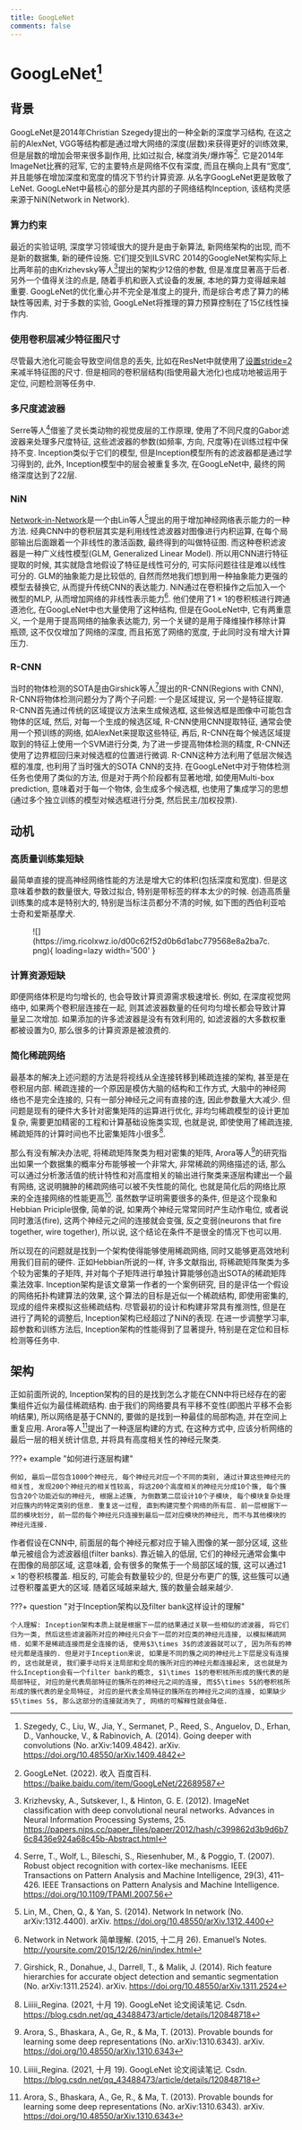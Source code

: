 ```yaml
---
title: GoogLeNet
comments: false
---
```


# GoogLeNet[^1]

## 背景

GoogLeNet是2014年Christian Szegedy提出的一种全新的深度学习结构, 在这之前的AlexNet, VGG等结构都是通过增大网络的深度(层数)来获得更好的训练效果, 但是层数的增加会带来很多副作用, 比如过拟合, 梯度消失/爆炸等[^2]. 它是2014年ImageNet比赛的冠军, 它的主要特点是网络不仅有深度, 而且在横向上具有“宽度”, 并且能够在增加深度和宽度的情况下节约计算资源. 从名字GoogLeNet更是致敬了LeNet. GoogLeNet中最核心的部分是其内部的子网络结构Inception, 该结构灵感来源于NiN(Network in Network).

### 算力约束

最近的实验证明, 深度学习领域很大的提升是由于新算法, 新网络架构的出现, 而不是新的数据集, 新的硬件设施. 它们提交到ILSVRC 2014的GoogleNet架构实际上比两年前的由Krizhevsky等人[^6]提出的架构少12倍的参数, 但是准度显著高于后者. 另外一个值得关注的点是, 随着手机和嵌入式设备的发展, 本地的算力变得越来越重要. GoogLeNet的优化重心并不完全是准度上的提升, 而是综合考虑了算力的稀缺性等因素, 对于多数的实验, GoogLeNet将推理的算力预算控制在了15亿线性操作内.

### 使用卷积层减少特征图尺寸

尽管最大池化可能会导致空间信息的丢失, 比如在ResNet中就使用了[设置stride=2](/algorithm/neural-network/cnn/resnet/#plain-network)来减半特征图的尺寸. 但是相同的卷积层结构(指使用最大池化)也成功地被运用于定位, 问题检测等任务中.

### 多尺度滤波器

Serre等人[^5]借鉴了灵长类动物的视觉皮层的工作原理, 使用了不同尺度的Gabor滤波器来处理多尺度特征, 这些滤波器的参数(如频率, 方向, 尺度等)在训练过程中保持不变. Inception类似于它们的模型, 但是Inception模型所有的滤波器都是通过学习得到的, 此外, Inception模型中的层会被重复多次, 在GoogLeNet中, 最终的网络深度达到了22层.

### NiN

[Network-in-Network](/algorithm/neural-network/cnn/nin)是一个由Lin等人[^4]提出的用于增加神经网络表示能力的一种方法. 经典CNN中的卷积层其实是利用线性滤波器对图像进行内积运算, 在每个局部输出后面跟着一个非线性的激活函数, 最终得到的叫做特征图. 而这种卷积滤波器是一种广义线性模型(GLM, Generalized Linear Model). 所以用CNN进行特征提取的时候, 其实就隐含地假设了特征是线性可分的, 可实际问题往往是难以线性可分的. GLM的抽象能力是比较低的, 自然而然地我们想到用一种抽象能力更强的模型去替换它, 从而提升传统CNN的表达能力. NiN通过在卷积操作之后加入一个微型的MLP, 从而增加网络的非线性表示能力[^3]. 他们使用了$1\times 1$的卷积核进行跨通道池化, 在GoogLeNet中也大量使用了这种结构, 但是在GooLeNet中, 它有两重意义, 一个是用于提高网络的抽象表达能力, 另一个关键的是用于降维操作移除计算瓶颈, 这不仅仅增加了网络的深度, 而且拓宽了网络的宽度, 于此同时没有增大计算压力.

### R-CNN

当时的物体检测的SOTA是由Girshick等人[^7]提出的R-CNN(Regions with CNN), R-CNN将物体检测问题分为了两个子问题: 一个是区域提议, 另一个是特征提取. R-CNN首先通过传统的区域提议方法来生成候选框, 这些候选框是图像中可能包含物体的区域, 然后, 对每一个生成的候选区域, R-CNN使用CNN提取特征, 通常会使用一个预训练的网络, 如AlexNet来提取这些特征, 再后, R-CNN在每个候选区域提取到的特征上使用一个SVM进行分类, 为了进一步提高物体检测的精度, R-CNN还使用了边界框回归来对候选框的位置进行微调. R-CNN这种方法利用了低层次候选框的准度, 也利用了当时强大的SOTA CNN的支持. 在GoogLeNet中对于物体检测任务也使用了类似的方法, 但是对于两个阶段都有显著地增, 如使用Multi-box prediction, 意味着对于每一个物体, 会生成多个候选框, 也使用了集成学习的思想(通过多个独立训练的模型对候选框进行分类, 然后民主/加权投票).

## 动机

### 高质量训练集短缺

最简单直接的提高神经网络性能的方法是增大它的体积(包括深度和宽度). 但是这意味着参数的数量很大, 导致过拟合, 特别是带标签的样本太少的时候. 创造高质量训练集的成本是特别大的, 特别是当标注员都分不清的时候, 如下图的西伯利亚哈士奇和爱斯基摩犬.

<figure markdown='1'>
  ![](https://img.ricolxwz.io/d00c62f52d0b6d1abc779568e8a2ba7c.png){ loading=lazy width='500' }
</figure>

### 计算资源短缺

即便网络体积是均匀增长的, 也会导致计算资源需求极速增长. 例如, 在深度视觉网络中, 如果两个卷积层连接在一起, 则其滤波器数量的任何均匀增长都会导致计算量呈二次增加. 如果添加的许多滤波器是没有有效利用的, 如滤波器的大多数权重都被设置为$0$, 那么很多的计算资源是被浪费的.

### 简化稀疏网络

最基本的解决上述问题的方法是将视线从全连接转移到稀疏连接的架构, 甚至是在卷积层内部. 稀疏连接的一个原因是模仿大脑的结构和工作方式, 大脑中的神经网络也不是完全连接的, 只有一部分神经元之间有直接的连, 因此参数量大大减少. 但问题是现有的硬件大多针对密集矩阵的运算进行优化, 非均匀稀疏模型的设计更加复杂, 需要更加精密的工程和计算基础设施类实现, 也就是说, 即使使用了稀疏连接, 稀疏矩阵的计算时间也不比密集矩阵小很多[^8].

那么有没有解决办法呢, 将稀疏矩阵聚类为相对密集的矩阵, Arora等人[^9]的研究指出如果一个数据集的概率分布能够被一个非常大, 非常稀疏的网络描述的话, 那么可以通过分析激活值的统计特性和对高度相关的输出进行聚类来逐层构建出一个最有网络, 这说明臃肿的稀疏网络可以被不失性能的简化, 也就是简化后的网络比原来的全连接网络的性能更高[^8]. 虽然数学证明需要很多的条件, 但是这个现象和Hebbian Priciple很像, 简单的说, 如果两个神经元常常同时产生动作电位, 或者说同时激活(fire), 这两个神经元之间的连接就会变强, 反之变弱(neurons that fire together, wire together), 所以说, 这个结论在条件不是很全的情况下也可以用.

所以现在的问题就是找到一个架构使得能够使用稀疏网络, 同时又能够更高效地利用我们目前的硬件. 正如Hebbian所说的一样, 许多文献指出, 将稀疏矩阵聚类为多个较为密集的子矩阵, 并对每个子矩阵进行单独计算能够创造出SOTA的稀疏矩阵乘法效率. Inception架构是该文章第一作者的一个案例研究, 目的是评估一个假设的网络拓扑构建算法的效果, 这个算法的目标是近似一个稀疏结构, 即使用密集的, 现成的组件来模拟这些稀疏结构. 尽管最初的设计和构建非常具有推测性, 但是在进行了两轮的调整后, Inception架构已经超过了NiN的表现. 在进一步调整学习率, 超参数和训练方法后, Inception架构的性能得到了显著提升, 特别是在定位和目标检测等任务中.

## 架构

正如前面所说的, Inception架构的目的是找到怎么才能在CNN中将已经存在的密集组件近似为最佳稀疏结构. 由于我们的网络要具有平移不变性(即图片平移不会影响结果), 所以网络是基于CNN的, 要做的是找到一种最佳的局部构造, 并在空间上重复应用. Arora等人[^9]提出了一种逐层构建的方式, 在这种方式中, 应该分析网络的最后一层的相关统计信息, 并将具有高度相关性的神经元聚类.

???+ example "如何进行逐层构建"

    例如, 最后一层包含1000个神经元, 每个神经元对应一个不同的类别, 通过计算这些神经元的相关性, 发现200个神经元的相关性较高, 将这200个高度相关的神经元分成10个簇, 每个簇包含20个功能近似的神经元, 根据上述簇, 为倒数第二层设计10个子模块, 每个模块复杂处理对应簇内的特定类别的信息. 重复这一过程, 直到构建完整个网络的所有层. 前一层根据下一层的模块划分, 前一层的每个神经元只连接到最后一层对应模块的神经元, 而不与其他模块的神经元连接.

作者假设在CNN中, 前面层的每个神经元都对应于输入图像的某一部分区域, 这些单元被组合为滤波器组(filter banks). 靠近输入的低层, 它们的神经元通常会集中在图像的局部区域, 这意味着, 会有很多的聚焦于一个局部区域的簇, 这可以通过$1\times 1$的卷积核覆盖. 相反的, 可能会有数量较少的, 但是分布更广的簇, 这些簇可以通过卷积覆盖更大的区域. 随着区域越来越大, 簇的数量会越来越少.

???+ question "对于Inception架构以及filter bank这样设计的理解"

    个人理解: Inception架构本质上就是根据下一层的结果通过关联一些相似的滤波器, 将它们归为一类, 然后这些滤波器所对应的神经元只会下一层的对应类的神经元连接, 以模拟稀疏网络. 如果不是稀疏连接而是全连接的话, 使用$3\times 3$的滤波器就可以了, 因为所有的神经元都是连接的. 但是对于Inception来说, 如果是不同的簇之间的神经元上下层是没有连接的, 这也就是说, 我们要手动将关注局部和全局的簇所对应的神经元都连接起来, 这也就是为什么Inception会有一个filter bank的概念, $1\times 1$的卷积核所形成的簇代表的是局部特征, 对应的是代表局部特征的簇所在的神经元之间的连接, 而$5\times 5$的卷积核所形成的簇代表的是全局特征, 对应的是代表全局特征的簇所在的神经元之间的连接, 如果缺少$5\times 5$, 那么这部分的连接就消失了, 网络的可解释性就会降低.

[^1]: Szegedy, C., Liu, W., Jia, Y., Sermanet, P., Reed, S., Anguelov, D., Erhan, D., Vanhoucke, V., & Rabinovich, A. (2014). Going deeper with convolutions (No. arXiv:1409.4842). arXiv. https://doi.org/10.48550/arXiv.1409.4842
[^2]: GoogLeNet. (2022). 收入 百度百科. https://baike.baidu.com/item/GoogLeNet/22689587
[^3]: Network in Network 简单理解. (2015, 十二月 26). Emanuel’s Notes. http://yoursite.com/2015/12/26/nin/index.html
[^4]: Lin, M., Chen, Q., & Yan, S. (2014). Network In network (No. arXiv:1312.4400). arXiv. https://doi.org/10.48550/arXiv.1312.4400
[^5]: Serre, T., Wolf, L., Bileschi, S., Riesenhuber, M., & Poggio, T. (2007). Robust object recognition with cortex-like mechanisms. IEEE Transactions on Pattern Analysis and Machine Intelligence, 29(3), 411–426. IEEE Transactions on Pattern Analysis and Machine Intelligence. https://doi.org/10.1109/TPAMI.2007.56
[^6]: Krizhevsky, A., Sutskever, I., & Hinton, G. E. (2012). ImageNet classification with deep convolutional neural networks. Advances in Neural Information Processing Systems, 25. https://papers.nips.cc/paper_files/paper/2012/hash/c399862d3b9d6b76c8436e924a68c45b-Abstract.html
[^7]: Girshick, R., Donahue, J., Darrell, T., & Malik, J. (2014). Rich feature hierarchies for accurate object detection and semantic segmentation (No. arXiv:1311.2524). arXiv. https://doi.org/10.48550/arXiv.1311.2524
[^8]: Liiiii_Regina. (2021, 十月 19). GoogLeNet 论文阅读笔记. Csdn. https://blog.csdn.net/qq_43488473/article/details/120848718
[^9]: Arora, S., Bhaskara, A., Ge, R., & Ma, T. (2013). Provable bounds for learning some deep representations (No. arXiv:1310.6343). arXiv. https://doi.org/10.48550/arXiv.1310.6343
